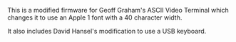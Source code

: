 This is a modified firmware for Geoff Graham's ASCII Video Terminal which changes it to use an Apple 1 font with a 40 character width.  

It also includes David Hansel's modification to use a USB keyboard.
